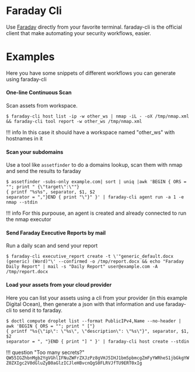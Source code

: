 # Faraday Cli

Use [Faraday](https://faradaysec.com/) directly from your favorite terminal. faraday-cli is the official client that make automating your security workflows, easier.

<script src="https://asciinema.org/a/384132.js" id="asciicast-384132" async data-autoplay="false" data-size="small"></script>


# Examples

Here you have some snippets of different workflows you can generate using faraday-cli

#### One-line Continuous Scan

Scan assets from workspace.

```shell
$ faraday-cli host list -ip -w other_ws | nmap -iL - -oX /tmp/nmap.xml && faraday-cli tool report -w other_ws /tmp/nmap.xml
```

!!! info In this case it should have a workspace named "other_ws" with  hostnames in it

#### Scan your subdomains

Use a tool like ```assetfinder``` to do a domains lookup, scan them with nmap and send the results to faraday

```shell
$ assetfinder -subs-only example.com| sort | uniq |awk 'BEGIN { ORS = ""; print " {\"target\":\""}
{ printf "%s%s", separator, $1, $2
separator = ","}END { print "\"}" }' | faraday-cli agent run -a 1 -e nmap --stdin
```
!!! info For this purpouse, an agent is created and already connected to run the nmap executor

#### Send Faraday Executive Reports by mail

Run a daily scan and send your report

```shell
$ faraday-cli executive_report create -t \'"generic_default.docx (generic) (Word)"\' --confirmed -o /tmp/report.docx && echo "Faraday Daily Report" | mail -s "Daily Report" user@example.com -A /tmp/report.docx
```

#### Load your assets from your cloud provider

Here you can list your assets using a cli from your provider (in this example Digital Ocean), then generate a json with that information and use faraday-cli to send it to faraday.

```shell
$ doctl compute droplet list --format PublicIPv4,Name --no-header | awk 'BEGIN { ORS = ""; print " ["}
{ printf "%s{\"ip\": \"%s\", \"description\": \"%s\"}", separator, $1, $2
separator = ", "}END { print "] " }' | faraday-cli host create --stdin
```


!!! question "Too many secrets?"
    ```
   QW55IGZhbnMgb2YgVGhlIFNuZWFrZXJzPz8gVHJ5IHJ1bm5pbmcgZmFyYWRheS1jbGkgYWZ0ZXIgc2V0dGluZyB0aGlzICJleHBvcnQgS0FLRVJfTU9ERT0xIg
    ```
    